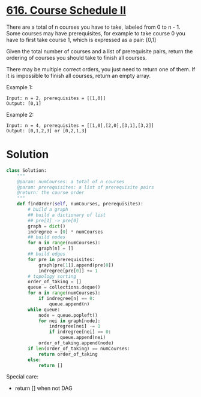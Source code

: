 # [616. Course Schedule II](https://www.lintcode.com/problem/course-schedule-ii/description)

There are a total of n courses you have to take, labeled from 0 to n - 1.
Some courses may have prerequisites, for example to take course 0 you have to first take course 1, which is expressed as a pair: [0,1]

Given the total number of courses and a list of prerequisite pairs, return the ordering of courses you should take to finish all courses.

There may be multiple correct orders, you just need to return one of them. If it is impossible to finish all courses, return an empty array.

Example 1:
```
Input: n = 2, prerequisites = [[1,0]] 
Output: [0,1]
```
Example 2:
```
Input: n = 4, prerequisites = [[1,0],[2,0],[3,1],[3,2]] 
Output: [0,1,2,3] or [0,2,1,3]
```
# Solution
```python
class Solution:
    """
    @param: numCourses: a total of n courses
    @param: prerequisites: a list of prerequisite pairs
    @return: the course order
    """
    def findOrder(self, numCourses, prerequisites):
        # build a graph 
        ## build a dictionary of list
        ## pre[1] -> pre[0]
        graph = dict()
        indregree = [0] * numCourses
        ## build nodes
        for n in range(numCourses):
            graph[n] = []
        ## build edges
        for pre in prerequisites:
            graph[pre[1]].append(pre[0]) 
            indregree[pre[0]] += 1
        # topology sorting
        order_of_taking = []
        queue = collections.deque()
        for n in range(numCourses):
            if indregree[n] == 0:
                queue.append(n)
        while queue:
            node = queue.popleft()
            for nei in graph[node]:
                indregree[nei] -= 1
                if indregree[nei] == 0:
                    queue.append(nei)
            order_of_taking.append(node)
        if len(order_of_taking) == numCourses:
            return order_of_taking
        else:
            return []
```
Special care:
- return [] when not DAG